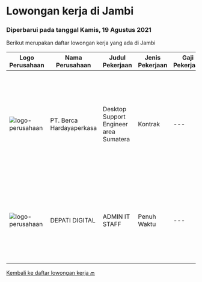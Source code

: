 
  # Lowongan kerja di Jambi

  ### Diperbarui pada tanggal Kamis, 19 Agustus 2021

  Berikut merupakan daftar lowongan kerja yang ada di Jambi

  |Logo Perusahaan | Nama Perusahaan | Judul Pekerjaan | Jenis Pekerjaan | Gaji Pekerjaan | Lokasi | Deskripsi | Tanggal diunggah | Pranala |
  | -------------- | --------------- | --------------- | --------- | --------- | -------------- | ------- | ----------- | ----------- |
  |![logo-perusahaan](https://image-service-cdn.seek.com.au/0c900ac2b5b1a2cf9bee651ce5d069e68ff14c92/ee4dce1061f3f616224767ad58cb2fc751b8d2dc)|PT. Berca Hardayaperkasa|Desktop Support Engineer area Sumatera|Kontrak|---|Aceh|Delivery the implementation and provide PC, Printer, and Networking. Analyze and diagnose technical issues and give fast problem resolution Technical...|Senin, 16 Agustus 2021|https://www.jobstreet.co.id/id/job/desktop-support-engineer-area-sumatera-3601806?token=0~6714f26c-7667-4837-9e38-2e8b8112d577&sectionRank=1&jobId=jobstreet-id-job-3601806|
|![logo-perusahaan](https://us.123rf.com/450wm/pavelstasevich/pavelstasevich1811/pavelstasevich181101027/112815900-stock-vector-no-image-available-icon-flat-vector.jpg?ver=6)|DEPATI DIGITAL|ADMIN IT STAFF|Penuh Waktu|---|Jambi|Kualifikasi : Domisili Sungai Penuh dan sekitarnya Usia maksimal 23 tahun Mampu berkomunikasi dengan baik Tertarik di dunia digital Sehat...|Kamis, 12 Agustus 2021|https://www.jobstreet.co.id/id/job/admin-it-staff-3599026?token=0~6714f26c-7667-4837-9e38-2e8b8112d577&sectionRank=2&jobId=jobstreet-id-job-3599026|


  [Kembali ke daftar lowongan kerja 🔙](../README.md#daftar-lowongan-kerja)
  